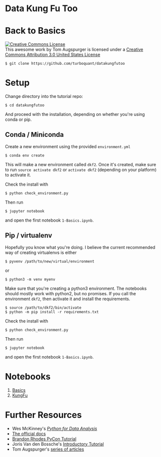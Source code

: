 # Data Kung Fu Too
# Back to Basics

<a rel="license" href="http://creativecommons.org/licenses/by/3.0/us/"><img alt="Creative Commons License" style="border-width:0" src="https://i.creativecommons.org/l/by/3.0/us/88x31.png" /></a><br />This awesome work by Tom Augspurger is licensed under a <a rel="license" href="http://creativecommons.org/licenses/by/3.0/us/">Creative Commons Attribution 3.0 United States License</a>


```
$ git clone https://github.com/turboquant/datakungfutoo
```


# Setup

Change directory into the tutorial repo:

```
$ cd datakungfutoo
```

And proceed with the installation, depending on whether you're using conda or pip.

## Conda / Miniconda

Create a new environment using the provided `environment.yml`

```
$ conda env create
```

This will make a new environment called `dkf2`.
Once it's created, make sure to run `source activate dkf2` or `activate dkf2`
(depending on your platform) to activate it.

Check the install with

```
$ python check_environment.py
```

Then run

```
$ jupyter notebook
```

and open the first notebook `1-Basics.ipynb`.


## Pip / virtualenv

Hopefully you know what you're doing.
I believe the current recommended way of creating virtualenvs is either

```
$ pyvenv /path/to/new/virtual/environment
```

or

```
$ python3 -m venv myenv
```

Make sure that you're creating a python3 environment. The notebooks should
mostly work with python2, but no promises.
If you call the environment `dkf2`, then activate it and install the requirements.

```
$ source /path/to/dkf2/bin/activate
$ python -m pip install -r requirements.txt
```

Check the install with

```
$ python check_environment.py
```

Then run

```
$ jupyter notebook
```

and open the first notebook `1-Basics.ipynb`.

# Notebooks

1. [Basics](1-Basics.ipynb)
2. [KungFu](2-KungFu.ipynb)

# Further Resources

- Wes McKinney's [*Python for Data Analysis*](http://shop.oreilly.com/product/0636920023784.do)
- [The official docs](http://pandas.pydata.org/pandas-docs/stable/)
- [Brandon Rhodes PyCon Tutorial](https://github.com/brandon-rhodes/pycon-pandas-tutorial)
- Joris Van den Bossche's [Introductory Tutorial](https://github.com/jorisvandenbossche/pandas-tutorial)
- Tom Augspurger's [series of articles](https://github.com/tomaugspurger/modern-pandas)
